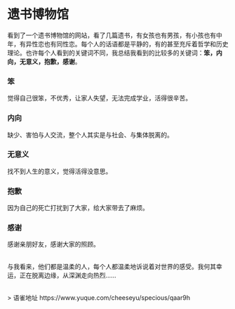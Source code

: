 # 遗书博物馆
看到了一个遗书博物馆的网站，看了几篇遗书，有女孩也有男孩，有小孩也有中年，有异性恋也有同性恋。每个人的话语都是平静的，有的甚至充斥着哲学和历史理论。也许每个人看到的关键词不同，我总结我看到的比较多的关键词：**笨，内向，无意义，抱歉，感谢**。

### 笨

觉得自己很笨，不优秀，让家人失望，无法完成学业，活得很辛苦。

### 内向

缺少、害怕与人交流，整个人其实是与社会、与集体脱离的。

### 无意义

找不到人生的意义，觉得活得没意思。

### 抱歉

因为自己的死亡打扰到了大家，给大家带去了麻烦。

### 感谢

感谢亲朋好友，感谢大家的照顾。  
​

与我看来，他们都是温柔的人，每个人都温柔地诉说着对世界的感受。我何其幸运，正在脱离边缘，从深渊走向热烈......
  
<br />  
> 语雀地址 https://www.yuque.com/cheeseyu/specious/qaar9h
